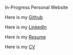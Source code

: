 In-Progress Personal Website

Here is my [Github](https://github.com/o-bhatia)

Here is my [LinkedIn](https://www.linkedin.com/in/ojas-bhatia/)

Here is my [Resume](https://drive.google.com/file/d/1gDeLKXmdoOqM3dCR0ZKs_QXC6iEeQc6e/view?usp=sharing)

Here is my [CV](https://drive.google.com/file/d/1wLmSeusp8uVhhk4HTH_R8laQDqY1D1an/view?usp=sharing)
